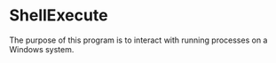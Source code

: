 # ShellExecute
The purpose of this program is to interact with running processes on a Windows system.
